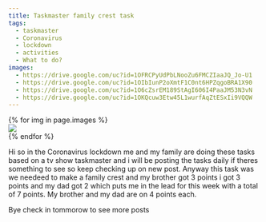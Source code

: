 ```yaml
---
title: Taskmaster family crest task 
tags:
  - taskmaster
  - Coronavirus
  - lockdown
  - activities
  - What to do?
images: 
  - https://drive.google.com/uc?id=1OFRCPyUdPbLNooZu6FMCZIaaJQ_Jo-U1
  - https://drive.google.com/uc?id=1OIbIunP2oXmtF1C0nt6HPZqgoBRA1X90
  - https://drive.google.com/uc?id=1O6cZsrEM189StAgI606I4PaaJM53N3vN
  - https://drive.google.com/uc?id=1OKQcuw3Etw45L1wurfAqZtESxIi9VQQW
---
```


<div class="card-columns">
    {% for img in page.images %}
    <div class="card" data-toggle="modal" data-target="#exampleModal" data-img="{{ img }}">
        <img class="card-img-top" src="{{ img }}" />
    </div>
    {% endfor %}
</div>

<div class="modal fade" id="exampleModal">
  <div class="modal-dialog modal-lg modal-dialog-centered">
    <div class="modal-content">
      <div class="modal-body">
        <img class="modal-img w-100" />
      </div>
    </div>
  </div>
</div>

<script type="text/javascript">
  $(document).ready(function() {
    $('#exampleModal').on('show.bs.modal', function (event) {
      var button = $(event.relatedTarget)
      var img = button.data('img')
      var modal = $(this)
      modal.find('.modal-img').attr('src', img)
    })
  })
</script>
Hi so in the Coronavirus lockdown me and my family are doing these tasks based on a tv show taskmaster and i will be posting the tasks daily if theres something to see so keep checking up on new post. Anyway this task was we needeed to make a family crest and my brother got 3 points i got 3 points and my dad got 2 which puts me in the lead for this week with a total of 7 points. My brother and my dad are on 4 points each.

Bye check in tommorow to see more posts
